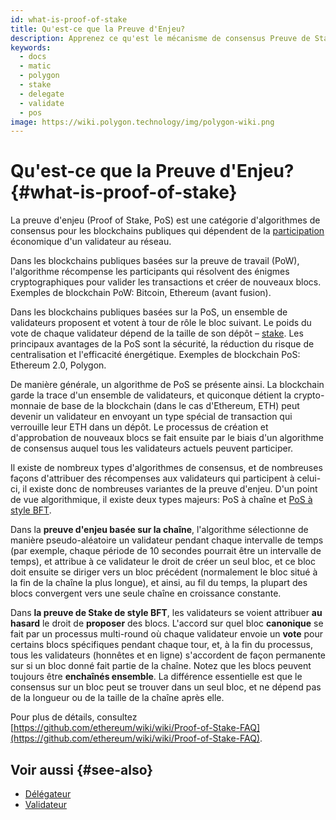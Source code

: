 ```yaml
---
id: what-is-proof-of-stake
title: Qu'est-ce que la Preuve d'Enjeu?
description: Apprenez ce qu'est le mécanisme de consensus Preuve de Stake
keywords:
  - docs
  - matic
  - polygon
  - stake
  - delegate
  - validate
  - pos
image: https://wiki.polygon.technology/img/polygon-wiki.png
---
```


# Qu'est-ce que la Preuve d'Enjeu? {#what-is-proof-of-stake}

La preuve d'enjeu (Proof of Stake, PoS) est une catégorie d'algorithmes de consensus pour les blockchains publiques qui dépendent de la [participation](/docs/maintain/glossary.md#staking) économique d'un validateur au réseau.

Dans les blockchains publiques basées sur la preuve de travail (PoW), l'algorithme récompense les participants qui résolvent des énigmes cryptographiques pour valider les transactions et créer de nouveaux blocs. Exemples de blockchain PoW: Bitcoin, Ethereum (avant fusion).

Dans les blockchains publiques basées sur la PoS, un ensemble de validateurs proposent et votent à tour de rôle le bloc suivant. Le poids du vote de chaque validateur dépend de la taille de son dépôt – [stake](/docs/maintain/glossary.md#staking). Les principaux avantages de la PoS sont la sécurité, la réduction du risque de centralisation et l'efficacité énergétique. Exemples de blockchain PoS: Ethereum 2.0, Polygon.

De manière générale, un algorithme de PoS se présente ainsi. La blockchain garde la trace d'un ensemble de validateurs, et quiconque détient la crypto-monnaie de base de la blockchain (dans le cas d'Ethereum, ETH) peut devenir un validateur en envoyant un type spécial de transaction qui verrouille leur ETH dans un dépôt. Le processus de création et d'approbation de nouveaux blocs se fait ensuite par le biais d'un algorithme de consensus auquel tous les validateurs actuels peuvent participer.

Il existe de nombreux types d'algorithmes de consensus, et de nombreuses façons d'attribuer des récompenses aux validateurs qui participent à celui-ci, il existe donc de nombreuses variantes de la preuve d'enjeu. D'un point de vue algorithmique, il existe deux types majeurs: PoS à chaîne et [PoS à style BFT](https://en.wikipedia.org/wiki/Byzantine_fault_tolerance).

Dans la **preuve d'enjeu basée sur la chaîne**, l'algorithme sélectionne de manière pseudo-aléatoire un validateur pendant chaque intervalle de temps (par exemple, chaque période de 10 secondes pourrait être un intervalle de temps), et attribue à ce validateur le droit de créer un seul bloc, et ce bloc doit ensuite se diriger vers un bloc précédent (normalement le bloc situé à la fin de la chaîne la plus longue), et ainsi, au fil du temps, la plupart des blocs convergent vers une seule chaîne en croissance constante.

Dans **la preuve de Stake de style BFT**, les validateurs se voient attribuer **au hasard** le droit de **proposer** des blocs. L'accord sur quel bloc **canonique** se fait par un processus multi-round où chaque validateur envoie un **vote** pour certains blocs spécifiques pendant chaque tour, et, à la fin du processus, tous les validateurs (honnêtes et en ligne) s'accordent de façon permanente sur si un bloc donné fait partie de la chaîne. Notez que les blocs peuvent toujours être **enchaînés ensemble**. La différence essentielle est que le consensus sur un bloc peut se trouver dans un seul bloc, et ne dépend pas de la longueur ou de la taille de la chaîne après elle.

Pour plus de détails, consultez [https://github.com/ethereum/wiki/wiki/Proof-of-Stake-FAQ](https://github.com/ethereum/wiki/wiki/Proof-of-Stake-FAQ).

## Voir aussi {#see-also}

* [Délégateur](/docs/maintain/glossary.md#delegator)
* [Validateur](/docs/maintain/glossary.md#validator)
